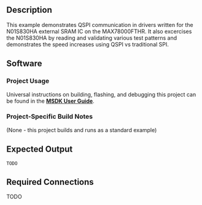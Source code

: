 ## Description

This example demonstrates QSPI communication in drivers written for the N01S830HA external SRAM IC on the MAX78000FTHR.  It also excercises the N01S830HA by reading and validating various test patterns and demonstrates the speed increases using QSPI vs traditional SPI.

## Software

### Project Usage

Universal instructions on building, flashing, and debugging this project can be found in the **[MSDK User Guide](https://analog-devices-msdk.github.io/msdk/USERGUIDE/)**.

### Project-Specific Build Notes

(None - this project builds and runs as a standard example)

## Expected Output

```shell
TODO
```

## Required Connections

TODO

